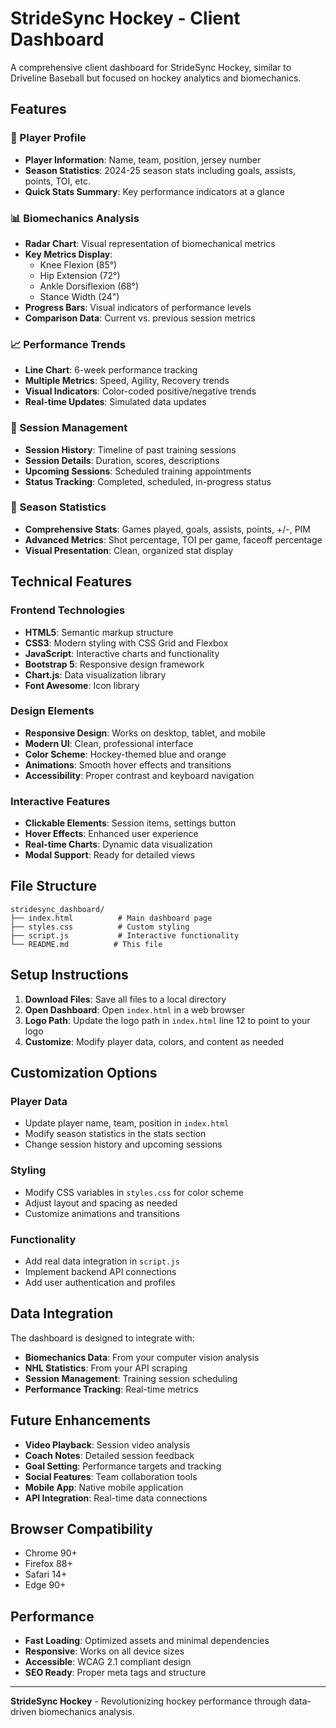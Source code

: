 # StrideSync Hockey - Client Dashboard

A comprehensive client dashboard for StrideSync Hockey, similar to Driveline Baseball but focused on hockey analytics and biomechanics.

## Features

### 🏒 Player Profile
- **Player Information**: Name, team, position, jersey number
- **Season Statistics**: 2024-25 season stats including goals, assists, points, TOI, etc.
- **Quick Stats Summary**: Key performance indicators at a glance

### 📊 Biomechanics Analysis
- **Radar Chart**: Visual representation of biomechanical metrics
- **Key Metrics Display**: 
  - Knee Flexion (85°)
  - Hip Extension (72°)
  - Ankle Dorsiflexion (68°)
  - Stance Width (24")
- **Progress Bars**: Visual indicators of performance levels
- **Comparison Data**: Current vs. previous session metrics

### 📈 Performance Trends
- **Line Chart**: 6-week performance tracking
- **Multiple Metrics**: Speed, Agility, Recovery trends
- **Visual Indicators**: Color-coded positive/negative trends
- **Real-time Updates**: Simulated data updates

### 📅 Session Management
- **Session History**: Timeline of past training sessions
- **Session Details**: Duration, scores, descriptions
- **Upcoming Sessions**: Scheduled training appointments
- **Status Tracking**: Completed, scheduled, in-progress status

### 🎯 Season Statistics
- **Comprehensive Stats**: Games played, goals, assists, points, +/-, PIM
- **Advanced Metrics**: Shot percentage, TOI per game, faceoff percentage
- **Visual Presentation**: Clean, organized stat display

## Technical Features

### Frontend Technologies
- **HTML5**: Semantic markup structure
- **CSS3**: Modern styling with CSS Grid and Flexbox
- **JavaScript**: Interactive charts and functionality
- **Bootstrap 5**: Responsive design framework
- **Chart.js**: Data visualization library
- **Font Awesome**: Icon library

### Design Elements
- **Responsive Design**: Works on desktop, tablet, and mobile
- **Modern UI**: Clean, professional interface
- **Color Scheme**: Hockey-themed blue and orange
- **Animations**: Smooth hover effects and transitions
- **Accessibility**: Proper contrast and keyboard navigation

### Interactive Features
- **Clickable Elements**: Session items, settings button
- **Hover Effects**: Enhanced user experience
- **Real-time Charts**: Dynamic data visualization
- **Modal Support**: Ready for detailed views

## File Structure

```
stridesync_dashboard/
├── index.html          # Main dashboard page
├── styles.css          # Custom styling
├── script.js           # Interactive functionality
└── README.md          # This file
```

## Setup Instructions

1. **Download Files**: Save all files to a local directory
2. **Open Dashboard**: Open `index.html` in a web browser
3. **Logo Path**: Update the logo path in `index.html` line 12 to point to your logo
4. **Customize**: Modify player data, colors, and content as needed

## Customization Options

### Player Data
- Update player name, team, position in `index.html`
- Modify season statistics in the stats section
- Change session history and upcoming sessions

### Styling
- Modify CSS variables in `styles.css` for color scheme
- Adjust layout and spacing as needed
- Customize animations and transitions

### Functionality
- Add real data integration in `script.js`
- Implement backend API connections
- Add user authentication and profiles

## Data Integration

The dashboard is designed to integrate with:
- **Biomechanics Data**: From your computer vision analysis
- **NHL Statistics**: From your API scraping
- **Session Management**: Training session scheduling
- **Performance Tracking**: Real-time metrics

## Future Enhancements

- **Video Playback**: Session video analysis
- **Coach Notes**: Detailed session feedback
- **Goal Setting**: Performance targets and tracking
- **Social Features**: Team collaboration tools
- **Mobile App**: Native mobile application
- **API Integration**: Real-time data connections

## Browser Compatibility

- Chrome 90+
- Firefox 88+
- Safari 14+
- Edge 90+

## Performance

- **Fast Loading**: Optimized assets and minimal dependencies
- **Responsive**: Works on all device sizes
- **Accessible**: WCAG 2.1 compliant design
- **SEO Ready**: Proper meta tags and structure

---

**StrideSync Hockey** - Revolutionizing hockey performance through data-driven biomechanics analysis.






















